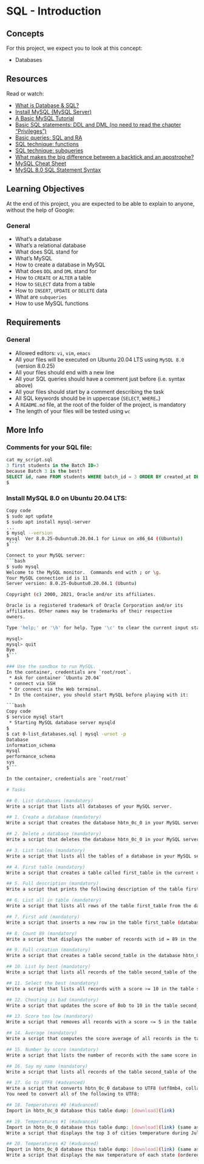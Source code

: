# SQL - Introduction

## Concepts
For this project, we expect you to look at this concept:

- Databases

## Resources
Read or watch:

- [What is Database & SQL?](link)
- [Install MySQL (MySQL Server)](link)
- [A Basic MySQL Tutorial](link)
- [Basic SQL statements: DDL and DML (no need to read the chapter “Privileges”)](link)
- [Basic queries: SQL and RA](link)
- [SQL technique: functions](link)
- [SQL technique: subqueries](link)
- [What makes the big difference between a backtick and an apostrophe?](link)
- [MySQL Cheat Sheet](link)
- [MySQL 8.0 SQL Statement Syntax](link)

## Learning Objectives
At the end of this project, you are expected to be able to explain to anyone, without the help of Google:

### General
- What’s a database
- What’s a relational database
- What does SQL stand for
- What’s MySQL
- How to create a database in MySQL
- What does `DDL` and `DML` stand for
- How to `CREATE` or `ALTER` a table
- How to `SELECT` data from a table
- How to `INSERT`, `UPDATE` or `DELETE` data
- What are `subqueries`
- How to use MySQL functions

## Requirements
### General
- Allowed editors: `vi`, `vim`, `emacs`
- All your files will be executed on Ubuntu 20.04 LTS using `MySQL 8.0` (version 8.0.25)
- All your files should end with a new line
- All your SQL queries should have a comment just before (i.e. syntax above)
- All your files should start by a comment describing the task
- All SQL keywords should be in uppercase (`SELECT`, `WHERE…`)
- A `README.md` file, at the root of the folder of the project, is mandatory
- The length of your files will be tested using `wc`

## More Info
### Comments for your SQL file:

```sql
cat my_script.sql
3 first students in the Batch ID=3
because Batch 3 is the best!
SELECT id, name FROM students WHERE batch_id = 3 ORDER BY created_at DESC LIMIT 3;
$
```

### Install MySQL 8.0 on Ubuntu 20.04 LTS:

```bash
Copy code
$ sudo apt update
$ sudo apt install mysql-server
...
$ mysql --version
mysql  Ver 8.0.25-0ubuntu0.20.04.1 for Linux on x86_64 ((Ubuntu))
$```

Connect to your MySQL server:
```bash
$ sudo mysql
Welcome to the MySQL monitor.  Commands end with ; or \g.
Your MySQL connection id is 11
Server version: 8.0.25-0ubuntu0.20.04.1 (Ubuntu)

Copyright (c) 2000, 2021, Oracle and/or its affiliates.

Oracle is a registered trademark of Oracle Corporation and/or its
affiliates. Other names may be trademarks of their respective
owners.

Type 'help;' or '\h' for help. Type '\c' to clear the current input statement.

mysql>
mysql> quit
Bye
$```

### Use the sandbox to run MySQL. 
In the container, credentials are `root/root`.
 * Ask for container `Ubuntu 20.04`
 * connect via SSH
 * Or connect via the Web terminal. 
 * In the container, you should start MySQL before playing with it:

```bash
Copy code
$ service mysql start
 * Starting MySQL database server mysqld 
$
$ cat 0-list_databases.sql | mysql -uroot -p
Database                                                                                   
information_schema                                                                         
mysql                                                                                      
performance_schema                                                                         
sys                      
$```

In the container, credentials are `root/root`

# Tasks

## 0. List databases (mandatory)
Write a script that lists all databases of your MySQL server.

## 1. Create a database (mandatory)
Write a script that creates the database hbtn_0c_0 in your MySQL server.

## 2. Delete a database (mandatory)
Write a script that deletes the database hbtn_0c_0 in your MySQL server.

## 3. List tables (mandatory)
Write a script that lists all the tables of a database in your MySQL server.

## 4. First table (mandatory)
Write a script that creates a table called first_table in the current database in your MySQL server.

## 5. Full description (mandatory)
Write a script that prints the following description of the table first_table from the database hbtn_0c_0 in your MySQL server.

## 6. List all in table (mandatory)
Write a script that lists all rows of the table first_table from the database hbtn_0c_0 in your MySQL server.

## 7. First add (mandatory)
Write a script that inserts a new row in the table first_table (database hbtn_0c_0) in your MySQL server.

## 8. Count 89 (mandatory)
Write a script that displays the number of records with id = 89 in the table first_table of the database hbtn_0c_0 in your MySQL server.

## 9. Full creation (mandatory)
Write a script that creates a table second_table in the database hbtn_0c_0 in your MySQL server and add multiples rows.

## 10. List by best (mandatory)
Write a script that lists all records of the table second_table of the database hbtn_0c_0 in your MySQL server.

## 11. Select the best (mandatory)
Write a script that lists all records with a score >= 10 in the table second_table of the database hbtn_0c_0 in your MySQL server.

## 12. Cheating is bad (mandatory)
Write a script that updates the score of Bob to 10 in the table second_table.

## 13. Score too low (mandatory)
Write a script that removes all records with a score <= 5 in the table second_table of the database hbtn_0c_0 in your MySQL server.

## 14. Average (mandatory)
Write a script that computes the score average of all records in the table second_table of the database hbtn_0c_0 in your MySQL server.

## 15. Number by score (mandatory)
Write a script that lists the number of records with the same score in the table second_table of the database hbtn_0c_0 in your MySQL server.

## 16. Say my name (mandatory)
Write a script that lists all records of the table second_table of the database hbtn_0c_0 in your MySQL server.

## 17. Go to UTF8 (#advanced)
Write a script that converts hbtn_0c_0 database to UTF8 (utf8mb4, collate utf8mb4_unicode_ci) in your MySQL server.
You need to convert all of the following to UTF8:

## 18. Temperatures #0 (#advanced)
Import in hbtn_0c_0 database this table dump: [download](link)

## 19. Temperatures #1 (#advanced)
Import in hbtn_0c_0 database this table dump: [download](link) (same as Temperatures #0)
Write a script that displays the top 3 of cities temperature during July and August ordered by temperature (descending)

## 20. Temperatures #2 (#advanced)
Import in hbtn_0c_0 database this table dump: [download](link) (same as Temperatures #0)
Write a script that displays the max temperature of each state (ordered by State name).